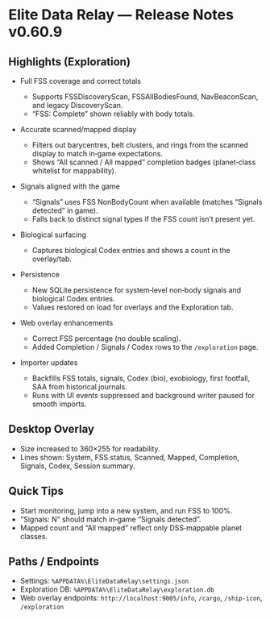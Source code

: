 # Elite Data Relay — Release Notes v0.60.9

## Highlights (Exploration)

- Full FSS coverage and correct totals
  - Supports FSSDiscoveryScan, FSSAllBodiesFound, NavBeaconScan, and legacy DiscoveryScan.
  - “FSS: Complete” shown reliably with body totals.

- Accurate scanned/mapped display
  - Filters out barycentres, belt clusters, and rings from the scanned display to match in‑game expectations.
  - Shows “All scanned / All mapped” completion badges (planet‑class whitelist for mappability).

- Signals aligned with the game
  - “Signals” uses FSS NonBodyCount when available (matches “Signals detected” in game).
  - Falls back to distinct signal types if the FSS count isn’t present yet.

- Biological surfacing
  - Captures biological Codex entries and shows a count in the overlay/tab.

- Persistence
  - New SQLite persistence for system‑level non‑body signals and biological Codex entries.
  - Values restored on load for overlays and the Exploration tab.

- Web overlay enhancements
  - Correct FSS percentage (no double scaling).
  - Added Completion / Signals / Codex rows to the `/exploration` page.

- Importer updates
  - Backfills FSS totals, signals, Codex (bio), exobiology, first footfall, SAA from historical journals.
  - Runs with UI events suppressed and background writer paused for smooth imports.

## Desktop Overlay

- Size increased to 360×255 for readability.
- Lines shown: System, FSS status, Scanned, Mapped, Completion, Signals, Codex, Session summary.

## Quick Tips

- Start monitoring, jump into a new system, and run FSS to 100%.
- “Signals: N” should match in‑game “Signals detected”.
- Mapped count and “All mapped” reflect only DSS‑mappable planet classes.

## Paths / Endpoints

- Settings: `%APPDATA%\EliteDataRelay\settings.json`
- Exploration DB: `%APPDATA%\EliteDataRelay\exploration.db`
- Web overlay endpoints: `http://localhost:9005/info`, `/cargo`, `/ship-icon`, `/exploration`

